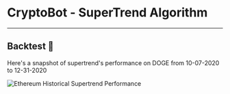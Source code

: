 # CryptoBot - SuperTrend Algorithm

---

## Backtest :robot:

Here's a snapshot of supertrend's performance on DOGE from 10-07-2020 to 12-31-2020

![Ethereum Historical Supertrend Performance](supertrend_visualizer_ETH-USDT.jpg)